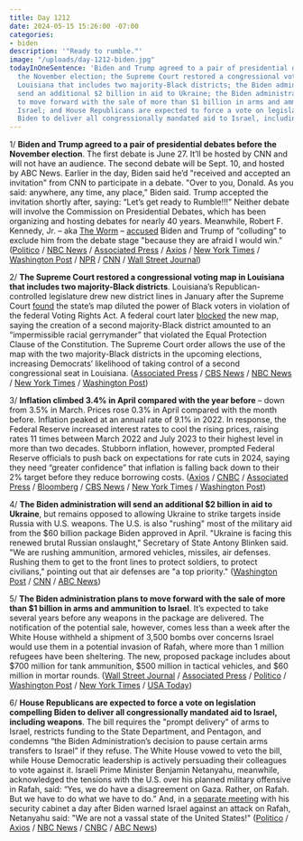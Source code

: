 ```yaml
---
title: Day 1212
date: 2024-05-15 15:26:00 -07:00
categories:
- biden
description: '"Ready to rumble."'
image: "/uploads/day-1212-biden.jpg"
todayInOneSentence: 'Biden and Trump agreed to a pair of presidential debates before
  the November election; the Supreme Court restored a congressional voting map in
  Louisiana that includes two majority-Black districts; the Biden administration will
  send an additional $2 billion in aid to Ukraine; the Biden administration plans
  to move forward with the sale of more than $1 billion in arms and ammunition to
  Israel; and House Republicans are expected to force a vote on legislation compelling
  Biden to deliver all congressionally mandated aid to Israel, including weapons. '
---
```


1/ **Biden and Trump agreed to a pair of presidential debates before the November election**. The first debate is June 27. It’ll be hosted by CNN and will not have an audience. The second debate will be Sept. 10, and hosted by ABC News. Earlier in the day, Biden said he’d "received and accepted an invitation" from CNN to participate in a debate. "Over to you, Donald. As you said: anywhere, any time, any place," Biden said. Trump accepted the invitation shortly after, saying: “Let’s get ready to Rumble!!!” Neither debate will involve the Commission on Presidential Debates, which has been organizing and hosting debates for nearly 40 years. Meanwhile, Robert F. Kennedy, Jr. – aka [The Worm](https://whatthefuckjusthappenedtoday.com/2024/05/08/day-1205/#3-a-los-angeles-man-launched-an-inde) – [accused](https://www.washingtonpost.com/elections/2024/05/15/election-2024-campaign-updates/#link-QOFZIVLLURCUNPQPYZ5F2FKYLI) Biden and Trump of “colluding” to exclude him from the debate stage "because they are afraid I would win." ([Politico](https://www.politico.com/news/2024/05/15/biden-proposes-2-debates-with-trump-ditching-bipartisan-commission-00158082) / [NBC News](https://www.nbcnews.com/politics/2024-election/bidens-campaign-proposes-june-september-debates-trump-rcna152340) / [Associated Press](https://apnews.com/article/2024-election-presidential-debates-biden-trump-6b1d1dbb2ed61c7637041b23662d7da8) / [Axios](https://www.axios.com/2024/05/15/biden-trump-june-presidential-debate) / [New York Times](https://www.nytimes.com/2024/05/15/us/politics/trump-biden-debates-explained.html) / [Washington Post](https://www.washingtonpost.com/politics/2024/05/15/biden-trump-presidential-debates/) / [NPR](https://www.npr.org/2024/05/15/1251520721/biden-proposes-debates-in-june-and-september-and-names-terms-trump-says-yes) / [CNN](https://www.cnn.com/2024/05/15/politics/joe-biden-debate/index.html) / [Wall Street Journal](https://www.wsj.com/politics/elections/biden-proposes-presidential-debates-with-trump-but-without-debate-commission-ccb58515?mod=hp_lead_pos1))

2/ **The Supreme Court restored a congressional voting map in Louisiana that includes two majority-Black districts**. Louisiana’s Republican-controlled legislature drew new district lines in January after the Supreme Court [found](https://whatthefuckjusthappenedtoday.com/2023/06/26/day-888/#1-the-supreme-court-dismissed-louisi) the state’s map diluted the power of Black voters in violation of the federal Voting Rights Act. A federal court later [blocked](https://whatthefuckjusthappenedtoday.com/2024/05/01/day-1198/#3-a-federal-court-blocked-louisiana) the new map, saying the creation of a second majority-Black district amounted to an “impermissible racial gerrymander” that violated the Equal Protection Clause of the Constitution. The Supreme Court order allows the use of the map with the two majority-Black districts in the upcoming elections, increasing Democrats’ likelihood of taking control of a second congressional seat in Louisiana. ([Associated Press](https://apnews.com/article/louisiana-supreme-court-congressional-redistricting-black-representation-201c1fa9e494ad0d88e4d9ed8328eae0) / [CBS News](https://www.cbsnews.com/news/supreme-court-louisiana-congressional-map/) / [NBC News](https://www.nbcnews.com/politics/supreme-court/supreme-court-allows-louisiana-use-congressional-map-second-majority-b-rcna151955) / [New York Times](https://www.nytimes.com/2024/05/15/us/louisiana-supreme-court-congressional-map.html) / [Washington Post](https://www.washingtonpost.com/politics/2024/05/15/supreme-court-restores-la-voting-map-with-majority-black-district/))

3/ **Inflation climbed 3.4% in April compared with the year before** – down from 3.5% in March. Prices rose 0.3% in April compared with the month before. Inflation peaked at an annual rate of 9.1% in 2022. In response, the Federal Reserve increased interest rates to cool the rising prices, raising rates 11 times between March 2022 and July 2023 to their highest level in more than two decades. Stubborn inflation, however, prompted Federal Reserve officials to push back on expectations for rate cuts in 2024, saying they need “greater confidence” that inflation is falling back down to their 2% target before they reduce borrowing costs. ([Axios](https://www.axios.com/2024/05/15/inflation-cpi-april-2024) / [CNBC](https://www.cnbc.com/2024/05/15/cpi-inflation-april-2024-consumer-prices-rose-0point3percent-in-april.html) / [Associated Press](https://apnews.com/article/inflation-prices-rates-economy-federal-reserve-biden-d86c5a3a91a61687496f4a985e6bf362) / [Bloomberg](https://www.bloomberg.com/news/articles/2024-05-15/us-core-cpi-decelerated-in-april-for-first-time-in-six-months?srnd=homepage-americas&sref=MIBMEEoj) / [CBS News](https://www.cbsnews.com/news/inflation-cpi-report-april-2024/) / [New York Times](https://www.nytimes.com/2024/05/15/business/cpi-inflation-data.html) / [Washington Post](https://www.washingtonpost.com/business/2024/05/15/cpi-inflation-fed/))

4/ **The Biden administration will send an additional $2 billion in aid to Ukraine**, but remains opposed to allowing Ukraine to strike targets inside Russia with U.S. weapons. The U.S. is also "rushing" most of the military aid from the $60 billion package Biden approved in April. "Ukraine is facing this renewed brutal Russian onslaught," Secretary of State Antony Blinken said. "We are rushing ammunition, armored vehicles, missiles, air defenses. Rushing them to get to the front lines to protect soldiers, to protect civilians," pointing out that air defenses are "a top priority." ([Washington Post](https://www.washingtonpost.com/world/2024/05/15/blinken-announces-2-billion-aid-package-ukraine-russians-advance/) / [CNN](https://www.cnn.com/europe/live-news/russia-ukraine-war-news-05-15-24/h_4eb07310b8e7129d1af6b48e1b59c150) / [ABC News](https://abcnews.go.com/US/us-send-additional-2-billion-ukraine-aid-blinken/story?id=108534198))

5/ **The Biden administration plans to move forward with the sale of more than $1 billion in arms and ammunition to Israel**. It’s expected to take several years before any weapons in the package are delivered. The notification of the potential sale, however, comes less than a week after the White House withheld a shipment of 3,500 bombs over concerns Israel would use them in a potential invasion of Rafah, where more than 1 million refugees have been sheltering. The new, proposed package includes about $700 million for tank ammunition, $500 million in tactical vehicles, and $60 million in mortar rounds. ([Wall Street Journal](https://www.wsj.com/politics/national-security/biden-moves-forward-on-1-billion-in-new-arms-for-israel-844b761c) / [Associated Press](https://apnews.com/article/us-israel-arms-gaza-ebe971ca8878ff430ce6458c04151585) / [Politico](https://www.politico.com/news/2024/05/14/us-greenlights-potential-weapons-sale-israel-00158045) / [Washington Post](https://www.washingtonpost.com/national-security/2024/05/14/biden-israel-weapons-gaza-rafah/) / [New York Times](https://www.nytimes.com/2024/05/14/us/politics/biden-arms-sale-israel.html) / [USA Today](https://www.usatoday.com/story/news/politics/elections/2024/05/15/biden-billion-weapons-israel/73694237007/))

6/ **House Republicans are expected to force a vote on legislation compelling Biden to deliver all congressionally mandated aid to Israel, including weapons**. The bill requires the "prompt delivery" of arms to Israel, restricts funding to the State Department, and Pentagon, and condemns “the Biden Administration’s decision to pause certain arms transfers to Israel” if they refuse. The White House vowed to veto the bill, while House Democratic leadership is actively persuading their colleagues to vote against it. Israeli Prime Minister Benjamin Netanyahu, meanwhile, acknowledged the tensions with the U.S. over his planned military offensive in Rafah, said: “Yes, we do have a disagreement on Gaza. Rather, on Rafah. But we have to do what we have to do.” And, in a [separate meeting](https://www.axios.com/2024/05/15/netanyahu-israel-rant-biden-gaza-war) with his security cabinet a day after Biden warned Israel against an attack on Rafah, Netanyahu said: "We are not a vassal state of the United States!" ([Politico](https://www.politico.com/live-updates/2024/05/15/congress/limiting-dem-defections-on-israel-bill-00158102) / [Axios](https://www.axios.com/2024/05/15/democrats-israel-bills-biden-weapons-shipment) / [NBC News](https://www.nbcnews.com/news/world/netanyahu-gaza-rafah-israel-biden-united-states-rcna152313) / [CNBC](https://www.cnbc.com/2024/05/15/we-have-to-do-what-we-have-to-do-israels-netanyahu-stands-firm-on-rafah-offensive-despite-us-tensions.html) / [ABC News](https://abcnews.go.com/Politics/house-gop-pushes-israel-weapons-bill/story?id=110228315))
	
